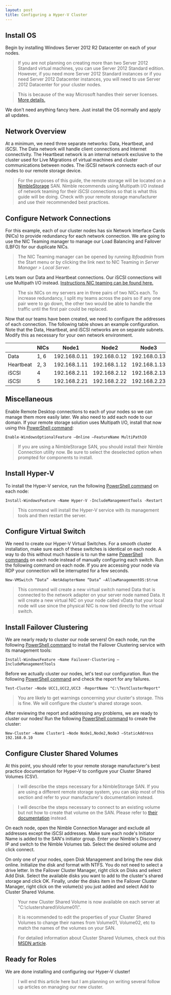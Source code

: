 ```yaml
---
layout: post
title: Configuring a Hyper-V Cluster
---
```


## Install OS

Begin by installing Windows Server 2012 R2 Datacenter on each of your nodes.

>If you are not planning on creating more than two Server 2012 Standard virtual
machines, you can use Server 2012 Standard edition. However, if you need more
Server 2012 Standard instances or if you need Server 2012 Datacenter instances,
you will need to use Server 2012 Datacenter for your cluster nodes.

> This is because of the way Microsoft handles their server licenses.
[More details.](http://www.altaro.com/hyper-v/virtual-machine-licensing-hyper-v/)

We don't need anything fancy here. Just install the OS normally and apply all
updates.

## Network Overview

At a minimum, we need three separate networks: Data, Heartbeat, and iSCSI. The
Data network will handle client connections and Internet connectivity. The
Heartbeat network is an internal network exclusive to the cluster used for
Live Migrations of virtual machines and cluster communications between nodes.
The iSCSI network connects each of our nodes to our remote storage device.

>For the purposes of this guide, the remote storage will be located on a
[NimbleStorage](http://www.nimblestorage.com/products-technology/products-specs/) SAN.
Nimble recommends using Multipath I/O instead of network teaming for their iSCSI
connections so that is what this guide will be doing. Check with your remote
storage manufacturer and use their recommended best practices.

## Configure Network Connections

For this example, each of our cluster nodes has six Network Interface Cards
(NICs) to provide redundancy for each network connection. We are going to use
the NIC Teaming manager to manage our Load Balancing and Failover (LBFO) for
our duplicate NICs.

> The NIC Teaming manager can be opened by running *lbfoadmin* from the Start
  menu or by clicking the link next to NIC Teaming in *Server Manager > Local
  Server*.

Lets team our Data and Heartbeat connections. Our iSCSI connections will use
Multipath I/O instead. [Instructions NIC teaming can be found here.](/2015/07/06/Load_Balancing_and_Failover_on_Server_2012/)

>The six NICs on my servers are in three pairs of two NICs each. To increase
redundancy, I split my teams across the pairs so if any one pair were to go
down, the other two would be able to handle the traffic until the first pair
could be replaced.

Now that our teams have been created, we need to configure the addresses of each
connection. The following table shows an example configuration. Note that the
Data, Heartbeat, and iSCSI networks are on separate subnets. Modify this as
necessary for your own network environment.

|           | NICs | Node1        | Node2        | Node3        | Subnet |
|-----------|------|--------------|--------------|--------------|--------|
| Data      | 1, 6 | 192.168.0.11 | 192.168.0.12 | 192.168.0.13 | /24    |
| Heartbeat | 2, 3 | 192.168.1.11 | 192.168.1.12 | 192.168.1.13 | /24    |
| iSCSI     | 4    | 192.168.2.11 | 192.168.2.12 | 192.168.2.13 | /24    |
| iSCSI     | 5    | 192.168.2.21 | 192.168.2.22 | 192.168.2.23 | /24    |

## Miscellaneous

Enable Remote Desktop connections to each of your nodes so we can manage them
more easily later. We also need to add each node to our domain. If your remote
storage solution uses Multipath I/O, install that now using this [PowerShell command](https://technet.microsoft.com/en-us/library/hh852172.aspx):

`Enable-WindowsOptionalFeature –Online –FeatureName MultiPathIO`

>If you are using a NimbleStorage SAN, you should install their Nimble Connection
utility now. Be sure to select the deselected option when prompted for components
to install.

## Install Hyper-V
To install the Hyper-V service, run the following [PowerShell command](https://technet.microsoft.com/en-us/library/jj205467%28v=wps.630%29.aspx) on each
node:

`Install-WindowsFeature –Name Hyper-V -IncludeManagementTools -Restart`

> This command will install the Hyper-V service with its management tools and
then restart the server.

## Configure Virtual Switch

We need to create our Hyper-V Virtual Switches. For a smooth cluster installation,
make sure each of these switches is identical on each node. A way to do this
without much hassle is to run the same [PowerShell commands](https://technet.microsoft.com/en-us/library/hh848455%28v=wps.630%29.aspx) on each node instead
of manually configuring each switch. Run the following command on each node. If
you are accessing your node via RDP your connection will be interrupted for a few
seconds.

`New-VMSwitch “Data” –NetAdapterName “Data” –AllowManagementOS:$true`

>This command will create a new virtual switch named Data that is
connected to the network adapter on your server node named Data. It will create
a new virtual NIC on your node called vData that your local node will use since
the physical NIC is now tied directly to the virtual switch.


## Install Failover Clustering

We are nearly ready to cluster our node servers! On each node, run the following
[PowerShell command](https://technet.microsoft.com/en-us/library/jj205467%28v=wps.630%29.aspx) to install the Failover Clustering service with its
management tools:

`Install-WindowsFeature –Name Failover-Clustering –IncludeManagementTools`

Before we actually cluster our nodes, let's test our configuration. Run the
following [PowerShell command](https://technet.microsoft.com/en-us/library/ee461026.aspx) and check the report for any failures.

`Test-Cluster –Node UCC1,UCC2,UCC3 -ReportName "C:\TestClusterReport"`

>You are likely to get warnings concerning your cluster's storage. This is fine.
We will configure the cluster's shared storage soon.

After reviewing the report and addressing any problems, we are ready to cluster
our nodes! Run the following [PowerShell command](https://technet.microsoft.com/en-us/library/ee460973.aspx) to create the cluster:

`New-Cluster –Name Cluster1 –Node Node1,Node2,Node3 –StaticAddress 192.168.0.10`

## Configure Cluster Shared Volumes

At this point, you should refer to your remote storage manufacturer's best
practice documentation for Hyper-V to configure your Cluster Shared Volumes (CSV).

>I will describe the steps necessary for a NimbleStorage SAN. If you are using a
different remote storage system, you can skip most of this section and refer to
your manufacturer's documentation instead.

>I will describe the steps necessary to connect to an existing volume but not how
to create that volume on the SAN. Please refer to [their documentation](https://infosight.nimblestorage.com/InfoSight/login) instead.

On each node, open the Nimble Connection Manager and exclude all addresses
except the iSCSI addresses. Make sure each node's Initiator Name is added to the
SAN's initiator group. Enter your Nimble's Discovery IP and switch to the Nimble
Volumes tab. Select the desired volume and click connect.

On only one of your nodes, open Disk Management and bring the new disk online.
Initialize the disk and format with NTFS. You do not need to select a drive letter. In
the Failover Cluster Manager, right click on Disks and select Add Disk. Select the
available disks you want to add to the cluster's shared storage and click OK. Finally,
under the disks item in the Failover Cluster Manager, right click on the volume(s)
you just added and select Add to Cluster Shared Volume.

>Your new Cluster Shared Volume is now available on each server at
"C:\\clustershared\\Volume01\\".

>It is recommended to edit the properties of your Cluster Shared
Volumes to change their names from Volume01, Volume02, etc to
match the names of the volumes on your SAN.

>For detailed information about Cluster Shared Volumes, check out
this [MSDN article](http://blogs.msdn.com/b/clustering/archive/2013/12/02/10473247.aspx).

## Ready for Roles

We are done installing and configuring our Hyper-V cluster!

>I will end this article here but I am planning on writing several follow
up articles on managing our new cluster.
